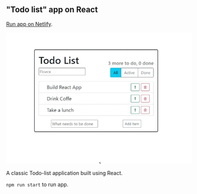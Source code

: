 ## "Todo list" app on React

[Run app on Netlify](https://venerable-scone-1cca99.netlify.app).

![app_gif](todo_list_react.gif)

A classic Todo-list application built using React.

`npm run start` to run app.



